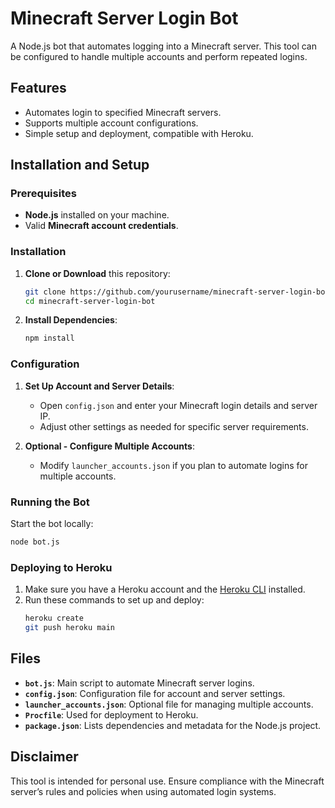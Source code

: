 # Minecraft Server Login Bot

A Node.js bot that automates logging into a Minecraft server. This tool can be configured to handle multiple accounts and perform repeated logins.

## Features

- Automates login to specified Minecraft servers.
- Supports multiple account configurations.
- Simple setup and deployment, compatible with Heroku.

## Installation and Setup

### Prerequisites

- **Node.js** installed on your machine.
- Valid **Minecraft account credentials**.

### Installation

1. **Clone or Download** this repository:
   ```bash
   git clone https://github.com/yourusername/minecraft-server-login-bot.git
   cd minecraft-server-login-bot
   ```

2. **Install Dependencies**:
   ```bash
   npm install
   ```

### Configuration

1. **Set Up Account and Server Details**:
   - Open `config.json` and enter your Minecraft login details and server IP.
   - Adjust other settings as needed for specific server requirements.

2. **Optional - Configure Multiple Accounts**:
   - Modify `launcher_accounts.json` if you plan to automate logins for multiple accounts.

### Running the Bot

Start the bot locally:
```bash
node bot.js
```

### Deploying to Heroku

1. Make sure you have a Heroku account and the [Heroku CLI](https://devcenter.heroku.com/articles/heroku-cli) installed.
2. Run these commands to set up and deploy:
   ```bash
   heroku create
   git push heroku main
   ```

## Files

- **`bot.js`**: Main script to automate Minecraft server logins.
- **`config.json`**: Configuration file for account and server settings.
- **`launcher_accounts.json`**: Optional file for managing multiple accounts.
- **`Procfile`**: Used for deployment to Heroku.
- **`package.json`**: Lists dependencies and metadata for the Node.js project.

## Disclaimer

This tool is intended for personal use. Ensure compliance with the Minecraft server’s rules and policies when using automated login systems.
